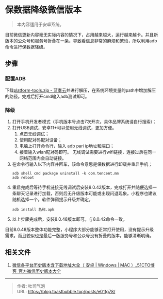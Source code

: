 # 保数据降级微信版本


<!--more-->

> 本内容适用于安卓系统。

目前微信更新内容毫无实际内容的情况下，占用越来越大，运行越来越卡。并且新版本的公众号和服务号折叠在一条，导致看信息非常的麻烦和繁琐，所以利用adb命令进行保数据降级。

## 步骤

### 配置ADB
下载[platform-tools.zip - 蓝奏云](https://wwpw.lanzoub.com/iub0Z37wrt0j)并进行解压，在系统环境变量的path中增加解压的路径，完成后打开cmd输入adb测试即可。
### 降级
1. 打开手机开发者模式（手机版本号点击7次开次，具体品牌系统请自行搜索）；
2. 打开USB调试，安卓11+可以使用无线调试，更加方便。
	1. 点击无线调试；
	2. 使用配对码配对设备；
	3. 电脑上打开命令行，输入 adb pari ip地址和端口；
	4. 接着输入wlan配对码即可。
	无线调试需要进行wifi链接，连接过后在同一网络范围内会自动链接。
3. 在命令行输入以下内容并回车，该命令意思是保数据进行卸载并重启手机；
   ```
   adb shell cmd package uninstall -k com.tencent.mm
   adb reboot
   ```
4. 重启完成后等待手机链接无线调试后安装8.0.42版本，完成打开并随便选择一条聊天记录进行加载，否则后无升级版本可能或出现闪退现象。小程序也建议随机选择一个，软件弹窗提示升级并确定。
   ```title=8.0.42版本
   adb install 名称.apk
   ```
5. 以上步骤完成后，安装8.0.48版本即可。与8.0.42命令一致。

目前8.0.48版本整体功能完整，小程序大部分能够正常打开使用，没有提示升级需求。而且貌似也是最后一版服务号和公众号没有折叠的版本，能够清晰明确。

## 相关文件

1. [微信各平台历史版本含下载地址大全（ 安卓 \| Windows \| MAC ）\_51CTO博客\_官方微信历史版本大全](https://blog.51cto.com/u_12192862/11608703)

---

> 作者: 吐司气泡  
> URL: https://blog.toastbubble.top/posts/e01fg78/  


